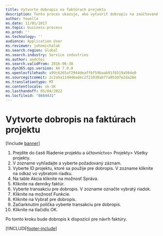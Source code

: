 ```yaml
---
title: Vytvorte dobropis na faktúrach projektu
description: Tento proces ukazuje, ako vytvoriť dobropis na zaúčtované faktúry projektu.
author: Yowelle
ms.date: 11/01/2017
ms.topic: business-process
ms.prod: ''
ms.technology: ''
audience: Application User
ms.reviewer: johnmichalak
ms.search.region: Global
ms.search.industry: Service industries
ms.author: andchoi
ms.search.validFrom: 2016-06-30
ms.dyn365.ops.version: AX 7.0.0
ms.openlocfilehash: a99c6265af2944deaff6f59baab91f0319a564e0
ms.sourcegitcommit: 2c2a5a11d446adec2f21030ab77a053d7e2da28e
ms.translationtype: MT
ms.contentlocale: sk-SK
ms.lasthandoff: 05/04/2022
ms.locfileid: "8684431"
---
```

# <a name="create-a-credit-note-on-project-invoices"></a>Vytvorte dobropis na faktúrach projektu

[!include [banner](../../includes/banner.md)]

1. Prejdite do časti Riadenie projektu a účtovníctvo> Projekty> Všetky projekty. 
2. V zozname vyhľadajte a vyberte požadovaný záznam. 
3. Vyberte ID projektu, ktoré sa použije pre dobropis. V zozname kliknite na odkaz vo vybratom riadku. 
4. Na table Akcia kliknite na možnosť Správa. 
5. Kliknite na denníky faktúr. 
6. Vyberte transakciu pre dobropis. V zozname označte vybratý riadok. 
7. Kliknite na možnosť Funkcie. 
8. Kliknite na Vybrať pre dobropis. 
9. Začiarknutím políčka vyberte transakciu pre dobropis.
10. Kliknite na tlačidlo OK. 

Po tomto kroku bude dobropis k dispozícii pre návrh faktúry.


[!INCLUDE[footer-include](../../includes/footer-banner.md)]